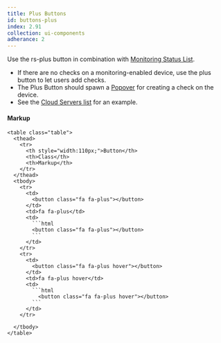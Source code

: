 ```yaml
---
title: Plus Buttons
id: buttons-plus
index: 2.91
collection: ui-components
adherance: 2
---
```

<div class="row">
  <div class="col-md-3">
        <p>Use the rs-plus button in combination with <a href="/ui-components/#monitoring-status-list">Monitoring Status List</a>.</p>
        <ul>
          <li>If there are no checks on a monitoring-enabled device, use the plus button to let users add checks.</li>
          <li>The Plus Button should spawn a <a href="#popover">Popover</a> for creating a check on the device.</li>
          <li>See the <a href="http://rackerlabs.github.io/canon/demos" target="_blank">Cloud Servers list</a> for an example.</li>
        </ul>
  </div>
  <div class="col-md-9">
    <h4>Markup</h4>

    <table class="table">
      <thead>
        <tr>
          <th style="width:110px;">Button</th>
          <th>Class</th>
          <th>Markup</th>
        </tr>
      </thead>
      <tbody>
        <tr>
          <td>
            <button class="fa fa-plus"></button>
          </td>
          <td>fa fa-plus</td>
          <td>
            ```html
            <button class="fa fa-plus"></button>
            ```
          </td>
        </tr>
        <tr>
          <td>
            <button class="fa fa-plus hover"></button>
          </td>
          <td>fa fa-plus hover</td>
          <td>
            ```html
              <button class="fa fa-plus hover"></button>
            ```
          </td>
        </tr>

      </tbody>
    </table>


  </div>
</div>
